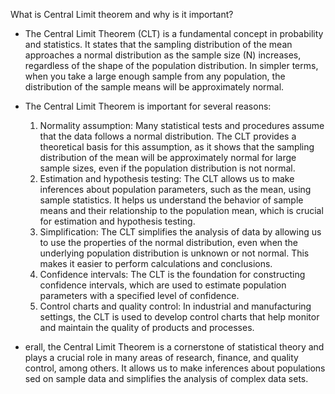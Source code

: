 What is Central Limit theorem and why is it important?

- The Central Limit Theorem (CLT) is a fundamental concept in probability and statistics. It states that the sampling distribution of the mean approaches a normal distribution as the 
  sample size (N) increases, regardless of the shape of the population distribution. In simpler terms, when you take a large enough sample from any population, the distribution of 
  the sample means will be approximately normal.

- The Central Limit Theorem is important for several reasons:
  1. Normality assumption: Many statistical tests and procedures assume that the data follows a normal distribution. The CLT provides a theoretical basis for this assumption, as 
     it shows that the sampling distribution of the mean will be approximately normal for large sample sizes, even if the population distribution is not normal.
  2. Estimation and hypothesis testing: The CLT allows us to make inferences about population parameters, such as the mean, using sample statistics. It helps us understand the 
     behavior of sample means and their relationship to the population mean, which is crucial for estimation and hypothesis testing.
  4. Simplification: The CLT simplifies the analysis of data by allowing us to use the properties of the normal distribution, even when the underlying population 
     distribution is unknown or not normal. This makes it easier to perform calculations and conclusions.
  6. Confidence intervals: The CLT is the foundation for constructing confidence intervals, which are used to estimate population parameters with a specified level of confidence.
  7. Control charts and quality control: In industrial and manufacturing settings, the CLT is used to develop control charts that help monitor and maintain the quality of products and processes.

- erall, the Central Limit Theorem is a cornerstone of statistical theory and plays a crucial role in many areas of research, finance, and quality control, among others. It allows us to make inferences about populations   sed on sample data and simplifies the analysis of complex data sets.
